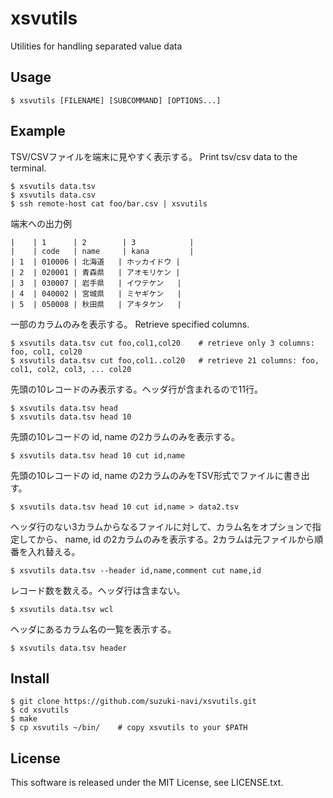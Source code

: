 # xsvutils

Utilities for handling separated value data


## Usage

    $ xsvutils [FILENAME] [SUBCOMMAND] [OPTIONS...]


## Example

TSV/CSVファイルを端末に見やすく表示する。
Print tsv/csv data to the terminal.

    $ xsvutils data.tsv
    $ xsvutils data.csv
    $ ssh remote-host cat foo/bar.csv | xsvutils

端末への出力例

    |    | 1      | 2        | 3            |
    |    | code   | name     | kana         |
    | 1  | 010006 | 北海道   | ホッカイドウ |
    | 2  | 020001 | 青森県   | アオモリケン |
    | 3  | 030007 | 岩手県   | イワテケン   |
    | 4  | 040002 | 宮城県   | ミヤギケン   |
    | 5  | 050008 | 秋田県   | アキタケン   |

一部のカラムのみを表示する。
Retrieve specified columns.

    $ xsvutils data.tsv cut foo,col1,col20    # retrieve only 3 columns: foo, col1, col20
    $ xsvutils data.tsv cut foo,col1..col20   # retrieve 21 columns: foo, col1, col2, col3, ... col20

先頭の10レコードのみ表示する。ヘッダ行が含まれるので11行。

    $ xsvutils data.tsv head
    $ xsvutils data.tsv head 10

先頭の10レコードの id, name の2カラムのみを表示する。

    $ xsvutils data.tsv head 10 cut id,name

先頭の10レコードの id, name の2カラムのみをTSV形式でファイルに書き出す。

    $ xsvutils data.tsv head 10 cut id,name > data2.tsv

ヘッダ行のない3カラムからなるファイルに対して、カラム名をオプションで指定してから、
name, id の2カラムのみを表示する。2カラムは元ファイルから順番を入れ替える。

    $ xsvutils data.tsv --header id,name,comment cut name,id

レコード数を数える。ヘッダ行は含まない。

    $ xsvutils data.tsv wcl

ヘッダにあるカラム名の一覧を表示する。

    $ xsvutils data.tsv header


## Install

    $ git clone https://github.com/suzuki-navi/xsvutils.git
    $ cd xsvutils
    $ make
    $ cp xsvutils ~/bin/    # copy xsvutils to your $PATH


## License

This software is released under the MIT License, see LICENSE.txt.

